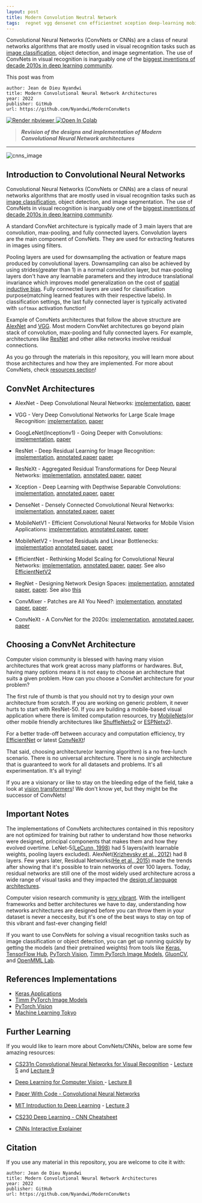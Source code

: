 ```yaml
---
layout: post
title: Modern Convolution Neutral Network
tags:  regnet vgg densenet cnn efficientnet xception deep-learning mobilenet googlenet resnext resnet alexnet
---
```


Convolutional Neural Networks (ConvNets or CNNs) are a class of neural networks algorithms that are mostly used in visual recognition tasks such as [image classification](https://twitter.com/Jeande_d/status/1462040682437120001), object detection, and image segmentation. The use of ConvNets in visual recognition is inarguably one of the [biggest inventions of decade 2010s in deep learning community](https://twitter.com/Jeande_d/status/1501188511281549321?s=20&t=dCZzcKKoXgvVL_8ebVDclg).

This post was from
```
author: Jean de Dieu Nyandwi
title: Modern Convolutional Neural Network Architectures
year: 2022
publisher: GitHub
url: https://github.com/Nyandwi/ModernConvNets
```

<p style='text-align: justify;'> <a href="https://nbviewer.jupyter.org/github/Nyandwi/ModernConvNets"><img src="https://raw.githubusercontent.com/jupyter/design/master/logos/Badges/nbviewer_badge.svg" alt="Render nbviewer" /> </a> <a href="https://colab.research.google.com/github/Nyandwi/ModernConvNets" target="_parent"><img src="https://colab.research.google.com/assets/colab-badge.svg" alt="Open In Colab"/></a> </p>

>***Revision of the designs and implementation of Modern Convolutional Neural Network architectures***
-------

![cnns_image](https://github.com/Nyandwi/ModernConvNets/blob/main/images/gitcover.png)

## Introduction to Convolutional Neural Networks

Convolutional Neural Networks (ConvNets or CNNs) are a class of neural networks algorithms that are mostly used in visual recognition tasks such as [image classification](https://twitter.com/Jeande_d/status/1462040682437120001), object detection, and image segmentation. The use of ConvNets in visual recognition is inarguably one of the [biggest inventions of decade 2010s in deep learning community](https://twitter.com/Jeande_d/status/1501188511281549321?s=20&t=dCZzcKKoXgvVL_8ebVDclg).

A standard ConvNet architecture is typically made of 3 main layers that are convolution, max-pooling, and fully connected layers. Convolution layers are the main component of ConvNets. They are used for extracting features in images using filters. 

Pooling layers are used for downsampling the activation or feature maps produced by convolutional layers. Downsampling can also be achieved by using strides(greater than 1) in a normal convolution layer, but max-pooling layers don't have any learnable parameters and they introduce translational invariance which improves model generalization on the cost of [spatial inductive bias](https://samiraabnar.github.io/articles/2020-05/indist). Fully connected layers are used for classification purpose(matching learned features with their respective labels). In classification settings, the last fully connected layer is typically activated with `softmax` activation function!

Example of ConvNets architectures that follow the above structure are [AlexNet](https://github.com/Nyandwi/ModernConvNets/blob/main/convnets/01-alexnet.ipynb) and [VGG](https://github.com/Nyandwi/ModernConvNets/blob/main/convnets/02-vgg.ipynb). Most modern ConvNet architectures go beyond plain stack of convolution, max-pooling and fully connected layers. For example, architectures like [ResNet](https://github.com/Nyandwi/ModernConvNets/blob/main/convnets/04-resnet.ipynb) and other alike networks involve residual connections.

As you go through the materials in this repository, you will learn more about those architectures and how they are implemented. For more about ConvNets, check [resources section](#further-learning)!

## ConvNet Architectures

* AlexNet - Deep Convolutional Neural Networks: [implementation](https://github.com/Nyandwi/ModernConvNets/blob/main/convnets/01-alexnet.ipynb), [paper](https://proceedings.neurips.cc/paper/2012/file/c399862d3b9d6b76c8436e924a68c45b-Paper.pdf)
  
* VGG - Very Deep Convolutional Networks for Large Scale Image Recognition: [implementation](https://github.com/Nyandwi/ModernConvNets/blob/main/convnets/02-vgg.ipynb), [paper](https://arxiv.org/pdf/1409.1556.pdf)
  
* GoogLeNet(Inceptionv1) - Going Deeper with Convolutions: [implementation](https://github.com/Nyandwi/ModernConvNets/blob/main/convnets/03-googlenet.ipynb), [paper](https://arxiv.org/abs/1409.4842)

* ResNet - Deep Residual Learning for Image Recognition: [implementation](https://github.com/Nyandwi/ModernConvNets/blob/main/convnets/04-resnet.ipynb), [annotated paper](https://github.com/Nyandwi/ModernConvNets/blob/main/annotated_papers/resnet.pdf) [paper](https://arxiv.org/abs/1512.03385)

* ResNeXt - Aggregated Residual Transformations for Deep Neural Networks: [implementation](https://github.com/Nyandwi/ModernConvNets/blob/main/convnets/06-resnext.ipynb), [annotated paper](https://github.com/Nyandwi/ModernConvNets/blob/main/annotated_papers/resnext.pdf), [paper](https://arxiv.org/abs/1611.05431v2)

* Xception - Deep Learning with Depthwise Separable Convolutions: [implementation](https://github.com/Nyandwi/ModernConvNets/blob/main/convnets/07-xception.ipynb), [annotated paper](https://github.com/Nyandwi/ModernConvNets/blob/main/annotated_papers/xception.pdf), [paper](https://arxiv.org/abs/1610.02357)

* DenseNet - Densely Connected Convolutional Neural Networks: [implementation](https://github.com/Nyandwi/ModernConvNets/blob/main/convnets/05-densenet.ipynb), [annotated paper](annotated_papers/densenet.pdf), [paper](https://arxiv.org/abs/1608.06993v5)

* MobileNetV1 - Efficient Convolutional Neural Networks for Mobile Vision Applications: [implementation](https://github.com/Nyandwi/ModernConvNets/blob/main/convnets/08-mobilenet.ipynb), [annotated paper](https://github.com/Nyandwi/ModernConvNets/blob/main/annotated_papers/mobilenet.pdf), [paper](https://arxiv.org/abs/1704.04861v1)

* MobileNetV2 - Inverted Residuals and Linear Bottlenecks: [implementation](https://github.com/Nyandwi/ModernConvNets/blob/main/convnets/09-mobilenetv2.ipynb) [annotated paper](https://github.com/Nyandwi/ModernConvNets/blob/main/annotated_papers/mobilenetv2.pdf), [paper](https://arxiv.org/abs/1801.04381)

* EfficientNet - Rethinking Model Scaling for Convolutional Neural Networks: [implementation](https://github.com/Nyandwi/ModernConvNets/blob/main/convnets/10-efficientnet.ipynb), [annotated paper](https://github.com/Nyandwi/ModernConvNets/blob/main/annotated_papers/efficientnetv1.pdf), [paper](https://arxiv.org/abs/1905.11946v5). See also [EfficientNetV2](https://arxiv.org/abs/2104.00298v3)

* RegNet - Designing Network Design Spaces: [implementation](https://github.com/Nyandwi/ModernConvNets/blob/main/convnets/11-regnet.ipynb), [annotated paper](https://github.com/Nyandwi/ModernConvNets/blob/main/annotated_papers/regnet.pdf), [paper](https://arxiv.org/abs/2003.13678). See also [this](https://arxiv.org/abs/2103.06877)

* ConvMixer - Patches are All You Need?: [implementation](https://github.com/Nyandwi/ModernConvNets/blob/main/convnets/12-convmixer.ipynb), [annotated paper](https://github.com/Nyandwi/ModernConvNets/blob/main/annotated_papers/convmixer.pdf), [paper](https://openreview.net/pdf?id=TVHS5Y4dNvM).

* ConvNeXt - A ConvNet for the 2020s: [implementation](https://github.com/Nyandwi/ModernConvNets/blob/main/convnets/13-convnext.ipynb), [annotated paper](https://github.com/Nyandwi/ModernConvNets/blob/main/annotated_papers/convnexts.pdf), [paper](https://arxiv.org/abs/2201.03545)

## Choosing a ConvNet Architecture

Computer vision community is blessed with having many vision architectures that work great across many platforms or hardwares. But, having many options means it is not easy to choose an architecture that suits a given problem. How can you choose a ConvNet architecture for your problem?

The first rule of thumb is that you should not try to design your own architecture from scratch. If you are working on generic problem, it never hurts to start with ResNet-50. If you are building a mobile-based visual application where there is limited computation resources, try [MobileNets](https://arxiv.org/abs/1801.04381)(or other mobile friendly architectures like [ShuffleNetv2](https://arxiv.org/abs/1807.11164) or [ESPNetv2](https://arxiv.org/abs/1811.11431)). 

For a better trade-off between accuracy and computation efficiency, try [EfficientNet](https://github.com/Nyandwi/ModernConvNets/blob/main/convnets/10-efficientnet.ipynb) or latest [ConvNeXt](https://github.com/Nyandwi/ModernConvNets/blob/main/convnets/13-convnext.ipynb)!

That said, choosing architecture(or learning algorithm) is a no free-lunch scenario. There is no universal architecture. There is no single architecture that is guaranteed to work for all datasets and problems. It's all experimentation. It's all trying!

If you are a visionary or like to stay on the bleeding edge of the field, take a look at [vision transformers](https://paperswithcode.com/method/vision-transformer)! We don't know yet, but they might be the successor of ConvNets!


## Important Notes

The implementations of ConvNets architectures contained in this repository are not optimized for training but rather to understand how those networks were designed, principal components that makes them and how they evolved overtime. LeNet-5[(LeCunn, 1998)](http://vision.stanford.edu/cs598_spring07/papers/Lecun98.pdf) had 5 layers(with learnable weights, pooling layers excluded). AlexNet[(Krizhevsky et al., 2012)](https://proceedings.neurips.cc/paper/2012/file/c399862d3b9d6b76c8436e924a68c45b-Paper.pdf) had 8 layers. Few years later, Residual Networks[(He et al., 2015)](https://arxiv.org/abs/1512.03385) made the trends after showing that it's possible to train networks of over 100 layers. Today, residual networks are still one of the most widely used architecture across a wide range of visual tasks and they impacted the [design of language architectures](https://arxiv.org/abs/2203.00555). 

Computer vision research community is [very vibrant](https://twitter.com/Jeande_d/status/1446468370182799364).
With the intelligent frameworks and better architectures we have to day, understanding how networks architectures are designed before you can throw them in your dataset is never a neccesity, but it's one of the best ways to stay on top of this vibrant and fast-ever changing field!

If you want to use ConvNets for solving a visual recognition tasks such as image classification or object detection, you can get up running quickly by getting the models (and their pretrained weights) from tools like [Keras](https://keras.io), [TensorFlow Hub](https://tfhub.dev), [PyTorch Vision](https://github.com/pytorch/vision), [Timm PyTorch Image Models](https://github.com/rwightman/pytorch-image-models), [GluonCV](https://cv.gluon.ai), and [OpenMML Lab](https://github.com/open-mmlab).

## References Implementations

* [Keras Applications](https://github.com/keras-team/keras/tree/master/keras/applications)
* [Timm PyTorch Image Models](https://github.com/rwightman/pytorch-image-models)
* [PyTorch Vision](https://github.com/pytorch/vision)
* [Machine Learning Tokyo](https://github.com/Machine-Learning-Tokyo/CNN-Architectures)

## Further Learning

If you would like to learn more about ConvNets/CNNs, below are some few amazing resources:

* [CS231n Convolutional Neural Networks for Visual Recognition](http://cs231n.stanford.edu) - [Lecture 5](https://www.youtube.com/watch?v=bNb2fEVKeEo&list=PL3FW7Lu3i5JvHM8ljYj-zLfQRF3EO8sYv&index=5) and [Lecture 9](https://www.youtube.com/watch?v=DAOcjicFr1Y&list=PL3FW7Lu3i5JvHM8ljYj-zLfQRF3EO8sYv&index=9)

* [Deep Learning for Computer Vision ](https://www.youtube.com/playlist?list=PL5-TkQAfAZFbzxjBHtzdVCWE0Zbhomg7r) - [Lecture 8](https://www.youtube.com/watch?v=XaZIlVrIO-Q&list=PL5-TkQAfAZFbzxjBHtzdVCWE0Zbhomg7r&index=8)

* [Paper With Code - Convolutional Neural Networks](https://paperswithcode.com/methods/category/convolutional-neural-networks)

* [MIT Introduction to Deep Learning](http://introtodeeplearning.com) - [Lecture 3](https://www.youtube.com/watch?v=AjtX1N_VT9E&list=PLtBw6njQRU-rwp5__7C0oIVt26ZgjG9NI&index=4)

* [CS230 Deep Learning - CNN Cheatsheet](https://stanford.edu/~shervine/teaching/cs-230/cheatsheet-convolutional-neural-networks)

* [CNNs Interactive Explainer](https://poloclub.github.io/cnn-explainer/)

## Citation

If you use any material in this repository, you are welcome to cite it with:
```
author: Jean de Dieu Nyandwi
title: Modern Convolutional Neural Network Architectures
year: 2022
publisher: GitHub
url: https://github.com/Nyandwi/ModernConvNets
```
